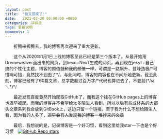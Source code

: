 ```yaml
---
layout: post
title:  "我又回来了!"
date:   2021-03-20 00:00:00 +0800
categories: 碎碎念
tags: 更新说明
comments: 1
---
```


&emsp;&emsp;折腾来折腾去，我的博客再次迎来了重大更新。

&emsp;&emsp;这个从2020年1月1日上线的博客至此已经是第三个版本了。从最开始用Dremeweaver画出来的网页，到hexo+NexT生成的网页，再到现在jekyll+自己搞的个性化主题，博客的颜值~~就和我的颜值一样~~，可谓是一路飙升、登峰造极/\*可惜啊可惜，竟然找不到图了\*/。与此同时，博客的内容也在不间断地更新。截至此刻，博客已经有了60篇文章，总字数超过百万字/\*代码也算进去了，不要脸(\*/ω＼\*)\*/

&emsp;&emsp;最近发现百度竟然开始爬取GitHub了，而我这个挂在GitHub pages上的博客也迟早被爬。而我的博客并不希望给太多陌生人看到，所以以后有些成体系的大部头文章系列我会放到GitBook上，这边只留一个链接。至于我为什么不想给陌生人看，因为看的人多了，~~迟早会有人发现我的博客一堆抄来的文章~~

&emsp;&emsp;最后，我想说的是，记录博客是一个好习惯，看到这里给我star一下也是个好习惯&emsp;[![GitHub Repo stars](https://img.shields.io/github/stars/wcy-dt/wcy-dt.github.io?style=social)](https://github.com/wcy-dt/wcy-dt.github.io#readme)


